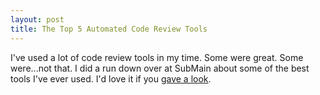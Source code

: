 ```yaml
---
layout: post
title: The Top 5 Automated Code Review Tools
---
```


I've used a lot of code review tools in my time. Some were great. Some were...not that.
I did a run down over at SubMain about some of the best tools I've ever used.
I'd love it if you [gave a look](https://blog.submain.com/top-5-automated-code-review-tools/).
